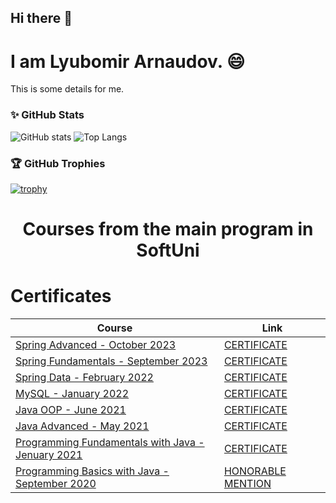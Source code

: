 ## Hi there 👋
#   I am Lyubomir Arnaudov.  😄

This is some details for me.


### ✨ GitHub Stats
![GitHub stats](https://github-readme-stats.vercel.app/api?username=LjuArn&theme=ambient_gradient&show_icons=true&hide=contribs)
![Top Langs](https://github-readme-stats.vercel.app/api/top-langs/?username=LjuArn&layout=compact)
### 🏆 GitHub Trophies 
[![trophy](https://github-profile-trophy.vercel.app/?username=LjuArn&row=2&column=5&margin-w=15&margin-h=15)](https://github.com/ryo-ma/github-profile-trophy)

#
# <p align="center"> Courses from the main program in SoftUni <p>


# Certificates 

|**Course**|****Link****| 
|-------|------|
|<a href="https://softuni.bg/trainings/4236/spring-advanced-october-2023"> Spring Advanced - October 2023  </a> | <a href="https://softuni.bg/certificates/details/197639/ccbb0b8f"> CERTIFICATE</a> |
|<a href="https://softuni.bg/trainings/4235/spring-fundamentals-september-2023"> Spring Fundamentals - September 2023 </a> | <a href="https://softuni.bg/certificates/details/191463/cd43ad55"> CERTIFICATE</a> |
|<a href="https://softuni.bg/trainings/3592/spring-data-february-2022"> Spring Data - February 2022 </a> | <a href="https://softuni.bg/certificates/details/132500/d1869b23"> CERTIFICATE</a> |
|<a href="https://softuni.bg/trainings/3602/mysql-january-2022"> MySQL - January 2022 </a> | <a href="https://softuni.bg/certificates/details/123452/a1fe7505"> CERTIFICATE</a> |
|<a href="https://softuni.bg/trainings/3346/java-oop-june-2021"> Java OOP - June 2021 </a> | <a href="https://softuni.bg/certificates/details/110674/d7988d71"> CERTIFICATE</a> |
|<a href="https://softuni.bg/trainings/3345/java-advanced-may-2021"> Java Advanced - May 2021  </a> | <a href="https://softuni.bg/certificates/details/112308/4a1568a5"> CERTIFICATE</a> |
|<a href="https://softuni.bg/trainings/3212/java-fundamentals-january-2021"> Programming Fundamentals with Java - Jenuary 2021 </a> | <a href="https://softuni.bg/certificates/details/103343/2ade675f"> CERTIFICATE</a> |
|<a href="https://softuni.bg/trainings/3399/programming-basics-with-java-may-2021"> Programming Basics with Java - September 2020 </a> | <a href="https://softuni.bg/certificates/details/89470/79c01fcc"> HONORABLE MENTION</a> |

